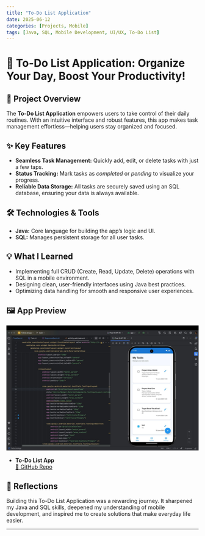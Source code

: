 ```yaml
---
title: "To-Do List Application"
date: 2025-06-12
categories: [Projects, Mobile]
tags: [Java, SQL, Mobile Development, UI/UX, To-Do List]
---
```


# 🚀 To-Do List Application: Organize Your Day, Boost Your Productivity!

## 📱 Project Overview
The **To-Do List Application** empowers users to take control of their daily routines. With an intuitive interface and robust features, this app makes task management effortless—helping users stay organized and focused.

## ✨ Key Features
- **Seamless Task Management:** Quickly add, edit, or delete tasks with just a few taps.
- **Status Tracking:** Mark tasks as *completed* or *pending* to visualize your progress.
- **Reliable Data Storage:** All tasks are securely saved using an SQL database, ensuring your data is always available.

## 🛠️ Technologies & Tools
- **Java:** Core language for building the app’s logic and UI.
- **SQL:** Manages persistent storage for all user tasks.

## 💡 What I Learned
- Implementing full CRUD (Create, Read, Update, Delete) operations with SQL in a mobile environment.
- Designing clean, user-friendly interfaces using Java best practices.
- Optimizing data handling for smooth and responsive user experiences.

## 🖼️ App Preview
![To-Do List App Screenshot](/assets/img/ProjectLab.jpeg)

- **To-Do List App**   
    [🔗 GitHub Repo](https://github.com/Chndrajunardi/Mobile_Project_2025)

## 📝 Reflections
Building this To-Do List Application was a rewarding journey. It sharpened my Java and SQL skills, deepened my understanding of mobile development, and inspired me to create solutions that make everyday life easier.

---

